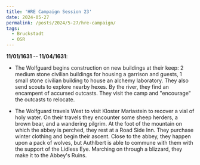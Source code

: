 ```yaml
---
title: 'HRE Campaign Session 23'
date: 2024-05-27
permalink: /posts/2024/5-27/hre-campaign/
tags:
  - Bruckstadt
  - OSR
---
```



**11/01/1631 -- 11/04/1631**:

- The Wolfguard begins construction on new buildings at their keep: 2 medium stone civilian buildings for housing a garrison and guests, 1 small stone civilian building to house an alchemy laboratory. They also send scouts to explore nearby hexes. By the river, they find an encampent of accursed outcasts. They visit the camp and "encourage" the outcasts to relocate.

- The Wolfguard travels West to visit Kloster Mariastein to recover a vial of holy water. On their travels they encounter some sheep herders, a brown bear, and a wandering pilgrim. At the foot of the mountain on which the abbey is perched, they rest at a Road Side Inn. They purchase winter clothing and begin their ascent. Close to the abbey, they happen upon a pack of wolves, but Authlbert is able to commune with them with the support of the Lidless Eye. Marching on through a blizzard, they make it to the Abbey's Ruins.